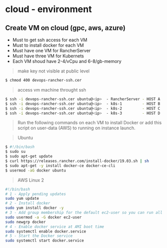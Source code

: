 # cloud - environment

## Create VM on cloud (gpc, aws, azure)

* Must to get ssh access for each VM
* Must to install docker for each VM
* Must have one VM for RancherServer
* Must have three VM for Kubernets
* Each VM shoud have 2-4/vCpu and 6-8/gb-memory

> make key not visible at public level
```bash
$ chmod 400 devops-rancher-ssh.cer
```

> access vm machine throught ssh
```bash
$ ssh -i devops-rancher-ssh.cer ubuntu@<ip>  - RancherServer - HOST A
$ ssh -i devops-rancher-ssh.cer ubuntu@<ip>  - k8s-1         - HOST B
$ ssh -i devops-rancher-ssh.cer ubuntu@<ip>  - k8s-2         - HOST C
$ ssh -i devops-rancher-ssh.cer ubuntu@<ip>  - k8s-3         - HOST D
```

> Run the following commands on each VM to install Docker or add this script on user-data (AWS) to  running on instance launch.

> Ubuntu
```bash
$ #!/bin/bash
$ sudo su
$ sudo apt-get update
$ curl https://releases.rancher.com/install-docker/19.03.sh | sh
$ sudo apt-get -y install docker-ce docker-ce-cli
$ usermod -aG docker ubuntu
```

> AWS Linux 2
```bash
#!/bin/bash
# 1 - Apply pending updates
sudo yum update
# 2 - Install docker
sudo yum install docker -y
# 3 - Add group membership for the default ec2-user so you can run all docker commands without using the sudo command
sudo usermod -a -G docker ec2-user
sudo newgrp docker
# 4 - Enable docker service at AMI boot time
sudo systemctl enable docker.service
# 5 - Start the Docker service
sudo systemctl start docker.service
```

